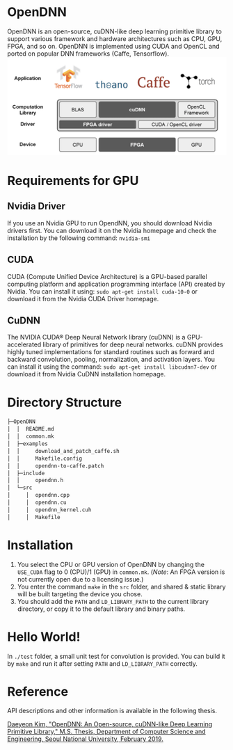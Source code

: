 # OpenDNN

OpenDNN is an open-source, cuDNN-like deep learning primitive library to support various framework and hardware architectures such as CPU, GPU, FPGA, and so on.
OpenDNN is implemented using CUDA and OpenCL and ported on popular DNN frameworks (Caffe, Tensorflow).
![OpenDNN Structure](/static/opendnn.png)

# Requirements for GPU
## Nvidia Driver
If you use an Nvidia GPU to run OpendNN, you should download Nvidia drivers first. You can download it on the Nvidia homepage and check the installation by the following command:
```nvidia-smi```
## CUDA
CUDA (Compute Unified Device Architecture) is a GPU-based parallel computing platform and application programming interface (API) created by Nvidia. You can install it using:
```sudo apt-get install cuda-10-0```
or download it from the Nvidia CUDA Driver homepage.
## CuDNN
The NVIDIA CUDA® Deep Neural Network library (cuDNN) is a GPU-accelerated library of primitives for deep neural networks. cuDNN provides highly tuned implementations for standard routines such as forward and backward convolution, pooling, normalization, and activation layers. You can install it using the command:
```sudo apt-get install libcudnn7-dev```
or download it from Nvidia CuDNN installation homepage.

# Directory Structure
```sh
├─OpenDNN
│  │  README.md
│  │  common.mk
│  ├─examples
│  │     download_and_patch_caffe.sh
│  │     Makefile.config
│  │     opendnn-to-caffe.patch
│  ├─include
│  │     opendnn.h
│  └─src
│     │  opendnn.cpp
│     │  opendnn.cu
│     │  opendnn_kernel.cuh
│     │  Makefile

```

# Installation
1. You select the CPU or GPU version of OpenDNN by changing the `USE_CUDA` flag to 0 (CPU)/1 (GPU) in `common.mk`. (*Note*: An FPGA version is not currently open due to a licensing issue.)
2. You enter the command
```make```
in the `src` folder, and shared & static library will be built targeting the device you chose.
3. You should add the `PATH` and `LD_LIBRARY_PATH` to the current library directory, or copy it to the default library and binary paths.

# Hello World!
In `./test` folder, a small unit test for convolution is provided. You can build it by `make` and run it after setting `PATH` and `LD_LIBRARY_PATH` correctly.

# Reference
API descriptions and other information is available in the following thesis.

[Daeyeon Kim, "OpenDNN: An Open-source, cuDNN-like Deep Learning Primitive Library," M.S. Thesis, Department of Computer Science and Engineering, Seoul National University, February 2019.](http://s-space.snu.ac.kr/bitstream/10371/150799/1/000000154337.pdf)
